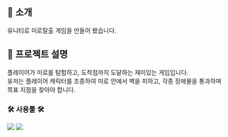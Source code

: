 ## 👋 소개 

유니티로 미로탈출 게임을 만들어 봤습니다. <br>

## 🌳 프로젝트 설명

플레이어가 미로를 탐험하고, 도착점까지 도달하는 재미있는 게임입니다. <br>
유저는 플레이어 캐릭터를 조종하여 미로 안에서 벽을 피하고, 각종 장애물을 통과하며 <br>
목표 지점을 찾아야 합니다.


### 🛠️ 사용툴 🛠️
<img src="https://img.shields.io/badge/unity-%23000000.svg?style=for-the-badge&logo=unity&logoColor=white"> 
<img src="https://img.shields.io/badge/VSCode-007ACC?style=for-the-badge&logo=VisualStudioCode&logoColor=white">
